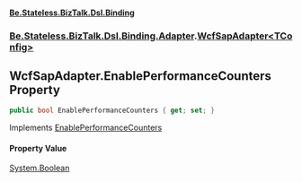 #### [Be.Stateless.BizTalk.Dsl.Binding](README.md 'README')
### [Be.Stateless.BizTalk.Dsl.Binding.Adapter](Be.Stateless.BizTalk.Dsl.Binding.Adapter.md 'Be.Stateless.BizTalk.Dsl.Binding.Adapter').[WcfSapAdapter&lt;TConfig&gt;](WcfSapAdapter_TConfig_.md 'Be.Stateless.BizTalk.Dsl.Binding.Adapter.WcfSapAdapter<TConfig>')

## WcfSapAdapter<TConfig>.EnablePerformanceCounters Property

```csharp
public bool EnablePerformanceCounters { get; set; }
```

Implements [EnablePerformanceCounters](IAdapterConfigPerformanceCounters.EnablePerformanceCounters.md 'Be.Stateless.BizTalk.Dsl.Binding.Adapter.IAdapterConfigPerformanceCounters.EnablePerformanceCounters')

#### Property Value
[System.Boolean](https://docs.microsoft.com/en-us/dotnet/api/System.Boolean 'System.Boolean')